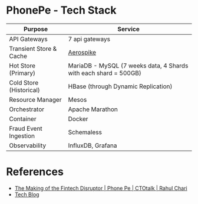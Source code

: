 # PhonePe - Tech Stack

| Purpose                 | Service                                                              |
|-------------------------|----------------------------------------------------------------------|
| API Gateways            | 7 api gateways                                                       |
| Transient Store & Cache | [Aerospike](../3_Databases/8_InMemory-Databases/AeroSpike.md) |
| Hot Store (Primary)     | MariaDB - MySQL (7 weeks data, 4 Shards with each shard = 500GB)     |
| Cold Store (Historical) | HBase (through Dynamic Replication)                                  |
| Resource Manager        | Mesos                                                                |
| Orchestrator            | Apache Marathon                                                      |
| Container               | Docker                                                               |
| Fraud Event Ingestion   | Schemaless                                                           |
| Observability           | InfluxDB, Grafana                                                    |

# References
- [The Making of the Fintech Disruptor | Phone Pe | CTOtalk | Rahul Chari](https://www.youtube.com/watch?v=L1AKkJlNNgA)
- [Tech Blog](https://tech.phonepe.com/)